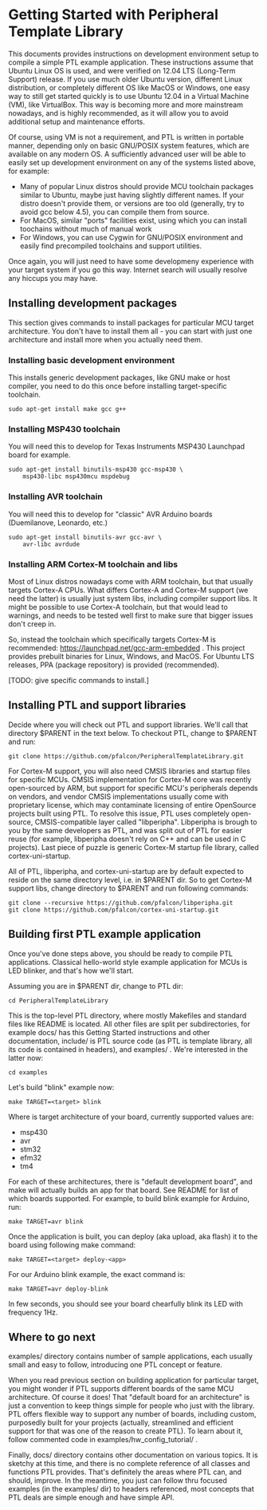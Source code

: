 Getting Started with Peripheral Template Library
================================================

This documents provides instructions on development environment setup to
compile a simple PTL example application. These instructions assume that
Ubuntu Linux OS is used, and were verified on 12.04 LTS (Long-Term Support)
release. If you use much older Ubuntu version, different Linux distribution,
or completely different OS like MacOS or Windows, one easy way to still
get started quickly is to use Ubuntu 12.04 in a Virtual Machine (VM), like
VirtualBox. This way is becoming more and more mainstream nowadays, and is
highly recommended, as it will allow you to avoid additional setup and
maintenance efforts.

Of course, using VM is not a requirement, and PTL is written in portable
manner, depending only on basic GNU/POSIX system features, which are
available on any modern OS. A sufficiently advanced user will be able to
easily set up development environment on any of the systems listed above,
for example:

* Many of popular Linux distros should provide MCU toolchain packages
  similar to Ubuntu, maybe just having slightly different names. If your
  distro doesn't provide them, or versions are too old (generally, try to
  avoid gcc below 4.5), you can compile them from source.
* For MacOS, similar "ports" facilities exist, using which you can install
  toochains without much of manual work
* For Windows, you can use Cygwin for GNU/POSIX environment and easily
  find precompiled toolchains and support utilities.

Once again, you will just need to have some developmeny experience with your
target system if you go this way. Internet search will usually resolve any
hiccups you may have.

Installing development packages
-------------------------------
This section gives commands to install packages for particular MCU target
architecture. You don't have to install them all - you can start with
just one architecture and install more when you actually need them.


### Installing basic development environment

This installs generic development packages, like GNU make or host compiler,
you need to do this once before installing target-specific toolchain.

    sudo apt-get install make gcc g++

### Installing MSP430 toolchain

You will need this to develop for Texas Instruments MSP430 Launchpad board
for example.

    sudo apt-get install binutils-msp430 gcc-msp430 \
        msp430-libc msp430mcu mspdebug

### Installing AVR toolchain

You will need this to develop for "classic" AVR Arduino boards (Duemilanove,
Leonardo, etc.)

    sudo apt-get install binutils-avr gcc-avr \
        avr-libc avrdude

### Installing ARM Cortex-M toolchain and libs

Most of Linux distros nowadays come with ARM toolchain, but that usually
targets Cortex-A CPUs. What differs Cortex-A and Cortex-M support (we need
the latter) is usually just system libs, including compiler support libs.
It might be possible to use Cortex-A toolchain, but that would lead to
warnings, and needs to be tested well first to make sure that bigger issues
don't creep in.

So, instead the toolchain which specifically targets Cortex-M is recommended:
https://launchpad.net/gcc-arm-embedded . This project provides prebuilt
binaries for Linux, Windows, and MacOS. For Ubuntu LTS releases, PPA (package
repository) is provided (recommended).

[TODO: give specific commands to install.]

Installing PTL and support libraries
------------------------------------
Decide where you will check out PTL and support libraries. We'll call
that directory $PARENT in the text below. To checkout PTL, change to
$PARENT and run:

    git clone https://github.com/pfalcon/PeripheralTemplateLibrary.git

For Cortex-M support, you will also need CMSIS libraries and startup files
for specific MCUs. CMSIS implementation for Cortex-M core was recently
open-sourced by ARM, but support for specific MCU's peripherals depends
on vendors, and vendor CMSIS implementations usually come with proprietary
license, which may contaminate licensing of entire OpenSource projects
built using PTL. To resolve this issue, PTL uses completely open-source,
CMSIS-compatible layer called "libperipha". Libperipha is brough to you
by the same developers as PTL, and was split out of PTL for easier reuse
(for example, libperipha doesn't rely on C++ and can be used in C projects).
Last piece of puzzle is generic Cortex-M startup file library, called
cortex-uni-startup.

All of PTL, libperipha, and cortex-uni-startup are by default expected to
reside on the same directory level, i.e. in $PARENT dir. So to get
Cortex-M support libs, change directory to $PARENT and run following commands:

    git clone --recursive https://github.com/pfalcon/libperipha.git
    git clone https://github.com/pfalcon/cortex-uni-startup.git

Building first PTL example application
--------------------------------------
Once you've done steps above, you should be ready to compile PTL applications.
Classical hello-world style example application for MCUs is LED blinker,
and that's how we'll start.

Assuming you are in $PARENT dir, change to PTL dir:

    cd PeripheralTemplateLibrary

This is the top-level PTL directory, where mostly Makefiles and standard files
like README is located. All other files are split per subdirectories, for
example docs/ has this Getting Started instructions and other documentation,
include/ is PTL source code (as PTL is template library, all its code is
contained in headers), and examples/ . We're interested in the latter now:

    cd examples

Let's build "blink" example now:

    make TARGET=<target> blink

Where <target> is target architecture of your board, currently supported values
are:

* msp430
* avr
* stm32
* efm32
* tm4

For each of these architectures, there is "default development board", and make
will actually builds an app for that board. See README for list of which boards
supported. For example, to build blink example for Arduino, run:

    make TARGET=avr blink

Once the application is built, you can deploy (aka upload, aka flash) it to the
board using following make command:

    make TARGET=<target> deploy-<app>

For our Arduino blink example, the exact command is:

    make TARGET=avr deploy-blink

In few seconds, you should see your board chearfully blink its LED with
frequency 1Hz.

Where to go next
----------------
examples/ directory contains number of sample applications, each usually small
and easy to follow, introducing one PTL concept or feature.

When you read previous section on building application for particular
target, you might wonder if PTL supports different boards of the same MCU
architecture. Of course it does! That "default board for an architecture" is
just a convention to keep things simple for people who just with the library.
PTL offers flexible way to support any number of boards, including custom,
purposedly built for your projects (actually, streamlined and efficient
support for that was one of the reason to create PTL). To learn about it,
follow commented code in examples/hw_config_tutorial/ .

Finally, docs/ directory contains other documentation on various topics.
It is sketchy at this time, and there is no complete reference of all
classes and functions PTL provides. That's definitely the areas where
PTL can, and should, improve. In the meantime, you just can follow
thru focused examples (in the examples/ dir) to headers referenced, most
concepts that PTL deals are simple enough and have simple API.
